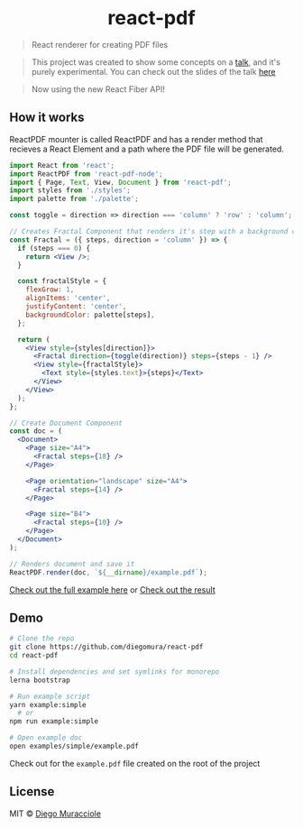 <big><h1 align="center">react-pdf</h1></big>

> React renderer for creating PDF files

> This project was created to show some concepts on a [talk](https://www.meetup.com/ReactJS-Uruguay/events/234567399/), and it's purely experimental. You can check out the slides of the talk [here](https://diegomura.github.io/think-react-slides/)

> Now using the new React Fiber API!

## How it works
ReactPDF mounter is called ReactPDF and has a render method that recieves a React Element and a path where the PDF file will be generated.

```jsx
import React from 'react';
import ReactPDF from 'react-pdf-node';
import { Page, Text, View, Document } from 'react-pdf';
import styles from './styles';
import palette from './palette';

const toggle = direction => direction === 'column' ? 'row' : 'column';

// Creates Fractal Component that renders it's step with a background color
const Fractal = ({ steps, direction = 'column' }) => {
  if (steps === 0) {
    return <View />;
  }

  const fractalStyle = {
    flexGrow: 1,
    alignItems: 'center',
    justifyContent: 'center',
    backgroundColor: palette[steps],
  };

  return (
    <View style={styles[direction]}>
      <Fractal direction={toggle(direction)} steps={steps - 1} />
      <View style={fractalStyle}>
        <Text style={styles.text}>{steps}</Text>
      </View>
    </View>
  );
};

// Create Document Component
const doc = (
  <Document>
    <Page size="A4">
      <Fractal steps={18} />
    </Page>

    <Page orientation="landscape" size="A4">
      <Fractal steps={14} />
    </Page>

    <Page size="B4">
      <Fractal steps={10} />
    </Page>
  </Document>
);

// Renders document and save it
ReactPDF.render(doc, `${__dirname}/example.pdf`);
```
[Check out the full example here](https://github.com/diegomura/react-pdf/tree/master/examples/simple) or
[Check out the result](https://github.com/diegomura/react-pdf/blob/master/examples/simple/example.pdf)

## Demo

```bash
# Clone the repo
git clone https://github.com/diegomura/react-pdf
cd react-pdf

# Install dependencies and set symlinks for monorepo
lerna bootstrap

# Run example script
yarn example:simple
  # or
npm run example:simple

# Open example doc
open examples/simple/example.pdf
```

Check out for the `example.pdf` file created on the root of the project

## License

MIT © [Diego Muracciole](http://github.com/diegomura)
